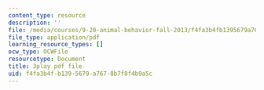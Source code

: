 ```yaml
---
content_type: resource
description: ''
file: /media/courses/9-20-animal-behavior-fall-2013/f4fa3b4fb1395679a7678b7f8f4b9a5c_472248.pdf
file_type: application/pdf
learning_resource_types: []
ocw_type: OCWFile
resourcetype: Document
title: 3play pdf file
uid: f4fa3b4f-b139-5679-a767-8b7f8f4b9a5c
---
```

